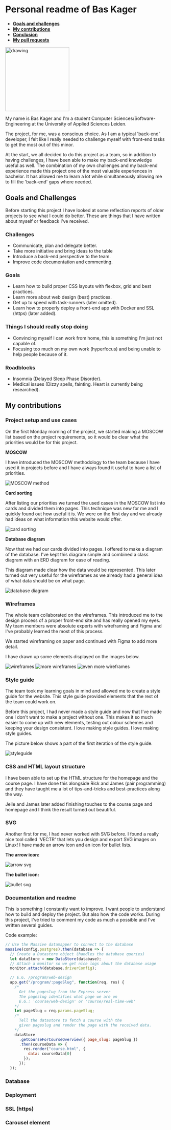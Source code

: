 # Personal readme of Bas Kager

- **[Goals and challenges](#goals-and-challenges)**
- **[My contributions](#my-contributions)**
- **[Conclusion](#conclusion)**
- **[My pull requests](https://github.com/baskager/redesign-minor-web-dev/pulls?utf8=%E2%9C%93&q=author%3Abaskager+)**

<img src="https://avatars3.githubusercontent.com/u/5838517?s=460&v=4" alt="drawing" width="200px"/>

My name is Bas Kager and I'm a student Computer Sciences/Software-Engineering at the University of Applied Sciences Leiden.

The project, for me, was a conscious choice. As I am a typical 'back-end' developer, I felt like I really needed to challenge myself with front-end tasks to get the most out of this minor.

At the start, we all decided to do this project as a team, so in addition to having challenges, I have been able to make my back-end knowledge useful as well. The combination of my own challenges and my back-end experience made this project one of the most valuable experiences in bachelor. It has allowed me to learn a lot while simultaneously allowing me to fill the 'back-end' gaps where needed.

## Goals and Challenges

Before starting this project I have looked at some reflection reports of older projects to see what I could do better. These are things that I have written about myself or feedback I've received.

### Challenges

- Communicate, plan and delegate better.
- Take more initiative and bring ideas to the table
- Introduce a back-end perspective to the team.
- Improve code documentation and commenting.

### Goals

- Learn how to build proper CSS layouts with flexbox, grid and best practices.
- Learn more about web design (best) practices.
- Get up to speed with task-runners (later omitted).
- Learn how to properly deploy a front-end app with Docker and SSL (https) (later added).

### Things I should really stop doing

- Convincing myself I can work from home, this is something I'm just not capable of.
- Focusing too much on my own work (hyperfocus) and being unable to help people because of it.

### Roadblocks

- Insomnia (Delayed Sleep Phase Disorder).
- Medical issues (Dizzy spells, fainting. Heart is currently being researched).

## My contributions

### Project setup and use cases

On the first Monday morning of the project, we started making a MOSCOW list based on the project requirements, so it would be clear what the priorities would be for this project.

**MOSCOW**

I have introduced the MOSCOW methodology to the team because I have used it in projects before and I have always found it useful to have a list of priorities.

![MOSCOW method](https://i.imgur.com/TmoERwy.png)

**Card sorting**

After listing our priorities we turned the used cases in the MOSCOW list into cards and divided them into pages. This technique was new for me and I quickly found out how useful it is. We were on the first day and we already had ideas on what information this website would offer.

![card sorting](https://i.imgur.com/fMFDwJp.jpg)

**Database diagram**

Now that we had our cards divided into pages. I offered to make a diagram of the database. I've kept this diagram simple and combined a class diagram with an ERD diagram for ease of reading.

This diagram made clear how the data would be represented. This later turned out very useful for the wireframes as we already had a general idea of what data should be on what page.

![database diagram](https://i.imgur.com/o93zkUm.jpg)

### Wireframes

The whole team collaborated on the wireframes. This introduced me to the design process of a proper front-end site and has really opened my eyes. My team members were absolute experts with wireframing and Figma and I've probably learned the most of this process.

We started wireframing on paper and continued with Figma to add more detail.

I have drawn up some elements displayed on the images below.

![wireframes](https://i.imgur.com/rDKKYSx.jpg)
![more wireframes](https://i.imgur.com/STpMoL6.jpg)
![even more wireframes](https://i.imgur.com/Ndw3MIo.jpg)

### Style guide

The team took my learning goals in mind and allowed me to create a style guide for the website. This style guide provided elements that the rest of the team could work on.

Before this project, I had never made a style guide and now that I've made one I don't want to make a project without one. This makes it so much easier to come up with new elements, testing out colour schemes and keeping your design consistent. I love making style guides. I love making style guides.

The picture below shows a part of the first iteration of the style guide.

![styleguide](https://i.imgur.com/kxZBQOS.png)

### CSS and HTML layout structure

I have been able to set up the HTML structure for the homepage and the course page. I have done this alongside Rick and James (pair programming) and they have taught me a lot of tips-and-tricks and best-practices along the way.

Jelle and James later added finishing touches to the course page and homepage and I think the result turned out beautiful.

### SVG

Another first for me, I had never worked with SVG before. I found a really nice tool called 'VECTR' that lets you design and export SVG images on Linux! I have made an arrow icon and an icon for bullet lists.

**The arrow icon:**

![arrow svg](https://redesign-minor.kager.io/img/icons/arrow.svg)

**The bullet icon:**

![bullet svg](https://redesign-minor.kager.io/img/icons/bullet.svg)

### Documentation and readme

This is something I constantly want to improve. I want people to understand how to build and deploy the project. But also how the code works. During this project, I've tried to comment my code as much a possible and I've written several guides.

Code example:

```js
// Use the Massive datamapper to connect to the database
massive(config.postgres).then(database => {
  // Create a Datastore object (handles the database queries)
  let dataStore = new DataStore(database);
  // Attach a monitor so we get nice logs about the database usage
  monitor.attach(database.driverConfig);

  // E.G. /program/web-design
  app.get("/program/:pageSlug", function(req, res) {
    /*
      Get the pageslug from the Express server
      The pageslug identifies what page we are on
      E.G.: 'course/web-design' or 'course/real-time-web'
    */
    let pageSlug = req.params.pageSlug;
    /*
      Tell the datastore to fetch a course with the
      given pageslug and render the page with the received data.
    */
    dataStore
      .getCourseForCourseOverview({ page_slug: pageSlug })
      .then(courseData => {
        res.render("course.html", {
          data: courseData[0]
        });
      });
  });
```

### Database

### Deployment

### SSL (https)

### Carousel element
